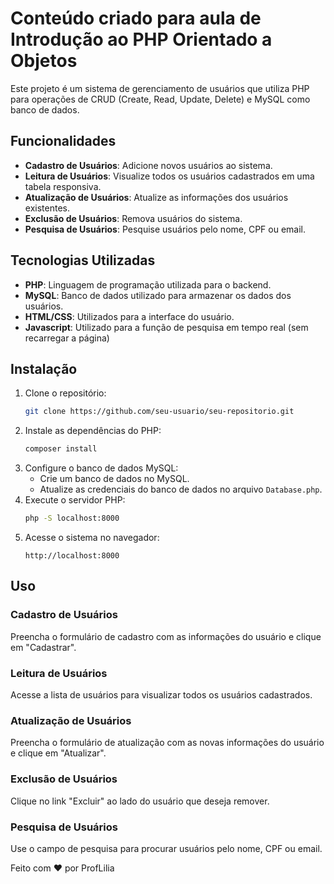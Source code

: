 # Conteúdo criado para aula de Introdução ao PHP Orientado a Objetos
Este projeto é um sistema de gerenciamento de usuários que utiliza PHP para operações de CRUD (Create, Read, Update, Delete) e MySQL como banco de dados.

## Funcionalidades
- **Cadastro de Usuários**: Adicione novos usuários ao sistema.
- **Leitura de Usuários**: Visualize todos os usuários cadastrados em uma tabela responsiva.
- **Atualização de Usuários**: Atualize as informações dos usuários existentes.
- **Exclusão de Usuários**: Remova usuários do sistema.
- **Pesquisa de Usuários**: Pesquise usuários pelo nome, CPF ou email.

## Tecnologias Utilizadas
- **PHP**: Linguagem de programação utilizada para o backend.
- **MySQL**: Banco de dados utilizado para armazenar os dados dos usuários.
- **HTML/CSS**: Utilizados para a interface do usuário.
- **Javascript**: Utilizado para a função de pesquisa em tempo real (sem recarregar a página)

## Instalação
1. Clone o repositório:
    ```bash
    git clone https://github.com/seu-usuario/seu-repositorio.git
    ```
2. Instale as dependências do PHP:
    ```bash
    composer install
    ```
3. Configure o banco de dados MySQL:
    - Crie um banco de dados no MySQL.
    - Atualize as credenciais do banco de dados no arquivo `Database.php`.
4. Execute o servidor PHP:
    ```bash
    php -S localhost:8000
    ```
5. Acesse o sistema no navegador:
    ```
    http://localhost:8000
    ```

## Uso

### Cadastro de Usuários
Preencha o formulário de cadastro com as informações do usuário e clique em "Cadastrar".

### Leitura de Usuários
Acesse a lista de usuários para visualizar todos os usuários cadastrados.

### Atualização de Usuários
Preencha o formulário de atualização com as novas informações do usuário e clique em "Atualizar".

### Exclusão de Usuários
Clique no link "Excluir" ao lado do usuário que deseja remover.

### Pesquisa de Usuários
Use o campo de pesquisa para procurar usuários pelo nome, CPF ou email.


Feito com ❤️ por ProfLilia
